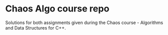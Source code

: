 # Chaos Algo course repo
Solutions for both assignments given during the Chaos course - Algorithms and Data Structures for C++.
